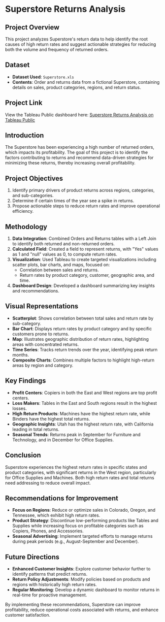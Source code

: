 # Superstore Returns Analysis

## Project Overview
This project analyzes Superstore's return data to help identify the root causes of high return rates and suggest actionable strategies for reducing both the volume and frequency of returned orders.

## Dataset
- **Dataset Used**: `Superstore.xls`
- **Contents**: Order and returns data from a fictional Superstore, containing details on sales, product categories, regions, and return status.

## Project Link
View the Tableau Public dashboard here: [Superstore Returns Analysis on Tableau Public](https://public.tableau.com/app/profile/ruby.nunez/viz/SuperstoreReturns_17306857754200/MinimizingReturnsAnIn-DepthAnalysisofReturnsforSuperstore)

## Introduction
The Superstore has been experiencing a high number of returned orders, which impacts its profitability. The goal of this project is to identify the factors contributing to returns and recommend data-driven strategies for minimizing these returns, thereby increasing overall profitability.

## Project Objectives
1. Identify primary drivers of product returns across regions, categories, and sub-categories.
2. Determine if certain times of the year see a spike in returns.
3. Propose actionable steps to reduce return rates and improve operational efficiency.

## Methodology
1. **Data Integration**: Combined Orders and Returns tables with a Left Join to identify both returned and non-returned orders.
2. **Calculated Field**: Created a field to represent returns, with "Yes" values as 1 and "null" values as 0, to compute return rates.
3. **Visualization**: Used Tableau to create targeted visualizations including scatter plots, bar charts, and maps, focused on:
   - Correlation between sales and returns.
   - Return rates by product category, customer, geographic area, and time.
4. **Dashboard Design**: Developed a dashboard summarizing key insights and recommendations.

## Visual Representations
- **Scatterplot**: Shows correlation between total sales and return rate by sub-category.
- **Bar Chart**: Displays return rates by product category and by specific customers prone to returns.
- **Map**: Illustrates geographic distribution of return rates, highlighting areas with concentrated returns.
- **Time Series**: Tracks return trends over the year, identifying peak return months.
- **Composite Charts**: Combines multiple factors to highlight high-return areas by region and category.

## Key Findings
- **Profit Centers**: Copiers in both the East and West regions are top profit centers.
- **Loss Makers**: Tables in the East and South regions result in the highest losses.
- **High Return Products**: Machines have the highest return rate, while Binders have the highest total returns.
- **Geographic Insights**: Utah has the highest return rate, with California leading in total returns.
- **Seasonal Trends**: Returns peak in September for Furniture and Technology, and in December for Office Supplies.

## Conclusion
Superstore experiences the highest return rates in specific states and product categories, with significant returns in the West region, particularly for Office Supplies and Machines. Both high return rates and total returns need addressing to reduce overall impact.

## Recommendations for Improvement
- **Focus on Regions**: Reduce or optimize sales in Colorado, Oregon, and Tennessee, which exhibit high return rates.
- **Product Strategy**: Discontinue low-performing products like Tables and Supplies while increasing focus on profitable categories such as Copiers, Phones, and Accessories.
- **Seasonal Advertising**: Implement targeted efforts to manage returns during peak periods (e.g., August-September and December).

## Future Directions
- **Enhanced Customer Insights**: Explore customer behavior further to identify patterns that predict returns.
- **Return Policy Adjustments**: Modify policies based on products and regions with historically high return rates.
- **Regular Monitoring**: Develop a dynamic dashboard to monitor returns in real-time for proactive management.

By implementing these recommendations, Superstore can improve profitability, reduce operational costs associated with returns, and enhance customer satisfaction.
